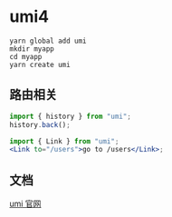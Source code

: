# umi4

```
yarn global add umi
mkdir myapp  
cd myapp
yarn create umi
```

## 路由相关

```jsx
import { history } from "umi";
history.back();
```

```jsx
import { Link } from "umi";
<Link to="/users">go to /users</Link>;
```

## 文档

[umi 官网](https://umijs.org/docs/tutorials/getting-started)
